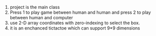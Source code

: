 1. project is the main class 
2. Press 1 to play game between human and human and press 2 to play between human and computer 
3. use 2-D array coordinates with zero-indexing to select the box.
4. it is an enchanced tictactoe which can support 9*9 dimensions
